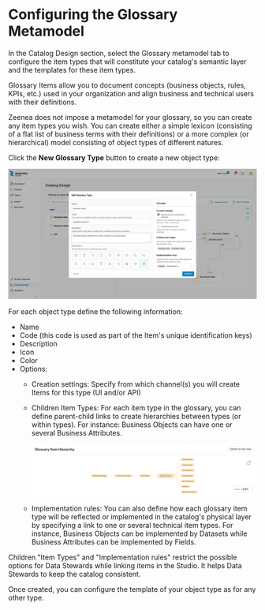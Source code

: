 # Configuring the Glossary Metamodel

In the Catalog Design section, select the Glossary metamodel tab to configure the item types that will constitute your catalog's semantic layer and the templates for these item types.

Glossary Items allow you to document concepts (business objects, rules, KPIs, etc.) used in your organization and align business and technical users with their definitions.

Zeenea does not impose a metamodel for your glossary, so you can create any item types you wish. You can create either a simple lexicon (consisting of a flat list of business terms with their definitions) or a more complex (or hierarchical) model consisting of object types of different natures.

Click the **New Glossary Type** button to create a new object type:

  ![](./images/zeenea-edit-glossary-type.png)

For each object type define the following information: 

* Name
* Code (this code is used as part of the Item's unique identification keys)
* Description
* Icon
* Color
* Options:
  * Creation settings: Specify from which channel(s) you will create Items for this type (UI and/or API)
  * Children Item Types: For each item type in the glossary, you can define parent-child links to create hierarchies between types (or within types). For instance: Business Objects can have one or several Business Attributes.

    ![](./images/zeenea-glossary-item-hierarchy.png)
  * Implementation rules: You can also define how each glossary item type will be reflected or implemented in the catalog's physical layer by specifying a link to one or several technical item types. For instance, Business Objects can be implemented by Datasets while Business Attributes can be implemented by Fields.
  
Children "Item Types" and "Implementation rules" restrict the possible options for Data Stewards while linking items in the Studio. It helps Data Stewards to keep the catalog consistent.

Once created, you can configure the template of your object type as for any other type.